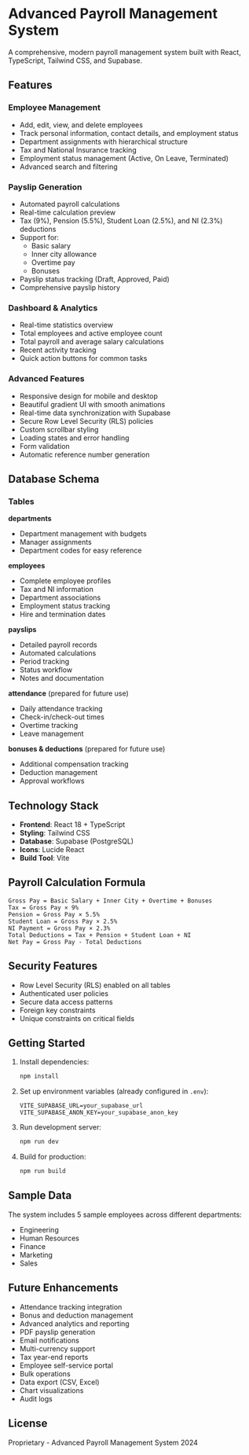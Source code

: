 # Advanced Payroll Management System

A comprehensive, modern payroll management system built with React, TypeScript, Tailwind CSS, and Supabase.

## Features

### Employee Management
- Add, edit, view, and delete employees
- Track personal information, contact details, and employment status
- Department assignments with hierarchical structure
- Tax and National Insurance tracking
- Employment status management (Active, On Leave, Terminated)
- Advanced search and filtering

### Payslip Generation
- Automated payroll calculations
- Real-time calculation preview
- Tax (9%), Pension (5.5%), Student Loan (2.5%), and NI (2.3%) deductions
- Support for:
  - Basic salary
  - Inner city allowance
  - Overtime pay
  - Bonuses
- Payslip status tracking (Draft, Approved, Paid)
- Comprehensive payslip history

### Dashboard & Analytics
- Real-time statistics overview
- Total employees and active employee count
- Total payroll and average salary calculations
- Recent activity tracking
- Quick action buttons for common tasks

### Advanced Features
- Responsive design for mobile and desktop
- Beautiful gradient UI with smooth animations
- Real-time data synchronization with Supabase
- Secure Row Level Security (RLS) policies
- Custom scrollbar styling
- Loading states and error handling
- Form validation
- Automatic reference number generation

## Database Schema

### Tables

**departments**
- Department management with budgets
- Manager assignments
- Department codes for easy reference

**employees**
- Complete employee profiles
- Tax and NI information
- Department associations
- Employment status tracking
- Hire and termination dates

**payslips**
- Detailed payroll records
- Automated calculations
- Period tracking
- Status workflow
- Notes and documentation

**attendance** (prepared for future use)
- Daily attendance tracking
- Check-in/check-out times
- Overtime tracking
- Leave management

**bonuses & deductions** (prepared for future use)
- Additional compensation tracking
- Deduction management
- Approval workflows

## Technology Stack

- **Frontend**: React 18 + TypeScript
- **Styling**: Tailwind CSS
- **Database**: Supabase (PostgreSQL)
- **Icons**: Lucide React
- **Build Tool**: Vite

## Payroll Calculation Formula

```
Gross Pay = Basic Salary + Inner City + Overtime + Bonuses
Tax = Gross Pay × 9%
Pension = Gross Pay × 5.5%
Student Loan = Gross Pay × 2.5%
NI Payment = Gross Pay × 2.3%
Total Deductions = Tax + Pension + Student Loan + NI
Net Pay = Gross Pay - Total Deductions
```

## Security Features

- Row Level Security (RLS) enabled on all tables
- Authenticated user policies
- Secure data access patterns
- Foreign key constraints
- Unique constraints on critical fields

## Getting Started

1. Install dependencies:
   ```bash
   npm install
   ```

2. Set up environment variables (already configured in `.env`):
   ```
   VITE_SUPABASE_URL=your_supabase_url
   VITE_SUPABASE_ANON_KEY=your_supabase_anon_key
   ```

3. Run development server:
   ```bash
   npm run dev
   ```

4. Build for production:
   ```bash
   npm run build
   ```

## Sample Data

The system includes 5 sample employees across different departments:
- Engineering
- Human Resources
- Finance
- Marketing
- Sales

## Future Enhancements

- Attendance tracking integration
- Bonus and deduction management
- Advanced analytics and reporting
- PDF payslip generation
- Email notifications
- Multi-currency support
- Tax year-end reports
- Employee self-service portal
- Bulk operations
- Data export (CSV, Excel)
- Chart visualizations
- Audit logs

## License

Proprietary - Advanced Payroll Management System 2024
